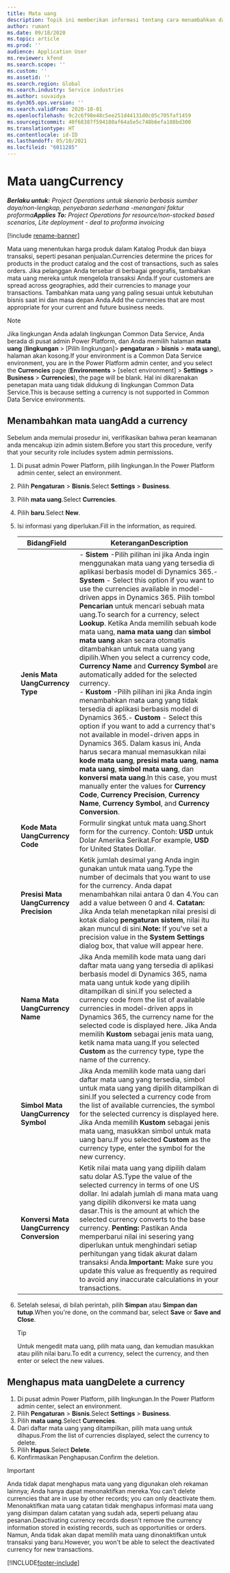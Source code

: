 ```yaml
---
title: Mata uang
description: Topik ini memberikan informasi tentang cara menambahkan dan menghapus jenis mata uang dalam Project Operations.
author: rumant
ms.date: 09/18/2020
ms.topic: article
ms.prod: ''
audience: Application User
ms.reviewer: kfend
ms.search.scope: ''
ms.custom: ''
ms.assetid: ''
ms.search.region: Global
ms.search.industry: Service industries
ms.author: suvaidya
ms.dyn365.ops.version: ''
ms.search.validFrom: 2020-10-01
ms.openlocfilehash: 9c2c6f98e48c5ee251d44131d0c05c705faf1459
ms.sourcegitcommit: 40f68387f594180af64a5e5c748b6efa188bd300
ms.translationtype: HT
ms.contentlocale: id-ID
ms.lasthandoff: 05/10/2021
ms.locfileid: "6011285"
---
```

# <a name="currency"></a><span data-ttu-id="36a71-103">Mata uang</span><span class="sxs-lookup"><span data-stu-id="36a71-103">Currency</span></span>

<span data-ttu-id="36a71-104">_**Berlaku untuk:** Project Operations untuk skenario berbasis sumber daya/non-lengkap, penyebaran sederhana -menangani faktur proforma_</span><span class="sxs-lookup"><span data-stu-id="36a71-104">_**Applies To:** Project Operations for resource/non-stocked based scenarios, Lite deployment - deal to proforma invoicing_</span></span>

[!include [rename-banner](~/includes/cc-data-platform-banner.md)]

<span data-ttu-id="36a71-105">Mata uang menentukan harga produk dalam Katalog Produk dan biaya transaksi, seperti pesanan penjualan.</span><span class="sxs-lookup"><span data-stu-id="36a71-105">Currencies determine the prices for products in the product catalog and the cost of transactions, such as sales orders.</span></span> <span data-ttu-id="36a71-106">Jika pelanggan Anda tersebar di berbagai geografis, tambahkan mata uang mereka untuk mengelola transaksi Anda.</span><span class="sxs-lookup"><span data-stu-id="36a71-106">If your customers are spread across geographies, add their currencies to manage your transactions.</span></span> <span data-ttu-id="36a71-107">Tambahkan mata uang yang paling sesuai untuk kebutuhan bisnis saat ini dan masa depan Anda.</span><span class="sxs-lookup"><span data-stu-id="36a71-107">Add the currencies that are most appropriate for your current and future business needs.</span></span>  

> [!NOTE]
> <span data-ttu-id="36a71-108">Jika lingkungan Anda adalah lingkungan Common Data Service, Anda berada di pusat admin Power Platform, dan Anda memilih halaman **mata uang** (**lingkungan** > [Pilih lingkungan]> **pengaturan** > **bisnis** > **mata uang**), halaman akan kosong.</span><span class="sxs-lookup"><span data-stu-id="36a71-108">If your environment is a Common Data Service environment, you are in the Power Platform admin center, and you select the **Currencies** page (**Environments** > [select environment] > **Settings** > **Business** > **Currencies**), the page will be blank.</span></span> <span data-ttu-id="36a71-109">Hal ini dikarenakan penetapan mata uang tidak didukung di lingkungan Common Data Service.</span><span class="sxs-lookup"><span data-stu-id="36a71-109">This is because setting a currency is not supported in Common Data Service environments.</span></span>

## <a name="add-a-currency"></a><span data-ttu-id="36a71-110">Menambahkan mata uang</span><span class="sxs-lookup"><span data-stu-id="36a71-110">Add a currency</span></span>  
<span data-ttu-id="36a71-111">Sebelum anda memulai prosedur ini, verifikasikan bahwa peran keamanan anda mencakup izin admin sistem.</span><span class="sxs-lookup"><span data-stu-id="36a71-111">Before you start this procedure, verify that your security role includes system admin permissions.</span></span> 

1. <span data-ttu-id="36a71-112">Di pusat admin Power Platform, pilih lingkungan.</span><span class="sxs-lookup"><span data-stu-id="36a71-112">In the Power Platform admin center, select an environment.</span></span> 
2. <span data-ttu-id="36a71-113">Pilih **Pengaturan** > **Bisnis**.</span><span class="sxs-lookup"><span data-stu-id="36a71-113">Select **Settings** > **Business**.</span></span>
3. <span data-ttu-id="36a71-114">Pilih **mata uang**.</span><span class="sxs-lookup"><span data-stu-id="36a71-114">Select **Currencies**.</span></span>  
4. <span data-ttu-id="36a71-115">Pilih **baru**.</span><span class="sxs-lookup"><span data-stu-id="36a71-115">Select **New**.</span></span>  
5. <span data-ttu-id="36a71-116">Isi informasi yang diperlukan.</span><span class="sxs-lookup"><span data-stu-id="36a71-116">Fill in the information, as required.</span></span>  


   |          <span data-ttu-id="36a71-117">Bidang</span><span class="sxs-lookup"><span data-stu-id="36a71-117">Field</span></span>          |                                                                                                                                                                                                                                                                                                                                                                            <span data-ttu-id="36a71-118">Keterangan</span><span class="sxs-lookup"><span data-stu-id="36a71-118">Description</span></span>                                                                                                                                                                                                                                                                                                                                                                            |
   |-------------------------|-------------------------------------------------------------------------------------------------------------------------------------------------------------------------------------------------------------------------------------------------------------------------------------------------------------------------------------------------------------------------------------------------------------------------------------------------------------------------------------------------------------------------------------------------------------------------------------------------------------------------------------------------------------------------------------------------------------------------------------------------------------------|
   |    <span data-ttu-id="36a71-119">**Jenis Mata Uang**</span><span class="sxs-lookup"><span data-stu-id="36a71-119">**Currency Type**</span></span>    | <span data-ttu-id="36a71-120">- **Sistem** -Pilih pilihan ini jika Anda ingin menggunakan mata uang yang tersedia di aplikasi berbasis model di Dynamics 365.</span><span class="sxs-lookup"><span data-stu-id="36a71-120">- **System** - Select this option if you want to use the currencies available in model-driven apps in Dynamics 365.</span></span> <span data-ttu-id="36a71-121">Pilih tombol **Pencarian** untuk mencari sebuah mata uang.</span><span class="sxs-lookup"><span data-stu-id="36a71-121">To search for a currency,  select **Lookup**.</span></span> <span data-ttu-id="36a71-122">Ketika Anda memilih sebuah kode mata uang, **nama mata uang** dan **simbol mata uang** akan secara otomatis ditambahkan untuk mata uang yang dipilih.</span><span class="sxs-lookup"><span data-stu-id="36a71-122">When you select a currency code, **Currency Name** and **Currency Symbol** are automatically added for the selected currency.</span></span><br /><span data-ttu-id="36a71-123">- **Kustom** -Pilih pilihan ini jika Anda ingin menambahkan mata uang yang tidak tersedia di aplikasi berbasis model di Dynamics 365.</span><span class="sxs-lookup"><span data-stu-id="36a71-123">- **Custom** - Select this option if you want to add a currency that's not available in model-driven apps in Dynamics 365.</span></span> <span data-ttu-id="36a71-124">Dalam kasus ini, Anda harus secara manual memasukkan nilai **kode mata uang**, **presisi mata uang**, **nama mata uang**, **simbol mata uang**, dan **konversi mata uang**.</span><span class="sxs-lookup"><span data-stu-id="36a71-124">In this case, you must manually enter the values for **Currency Code**, **Currency Precision**, **Currency Name**, **Currency Symbol**, and **Currency Conversion**.</span></span> |
   |    <span data-ttu-id="36a71-125">**Kode Mata Uang**</span><span class="sxs-lookup"><span data-stu-id="36a71-125">**Currency Code**</span></span>    |                                                                                                                                                                                                                                                                                                                                            <span data-ttu-id="36a71-126">Formulir singkat untuk mata uang.</span><span class="sxs-lookup"><span data-stu-id="36a71-126">Short form for the currency.</span></span> <span data-ttu-id="36a71-127">Contoh: **USD** untuk Dolar Amerika Serikat.</span><span class="sxs-lookup"><span data-stu-id="36a71-127">For example, **USD** for United States Dollar.</span></span>                                                                                                                                                                                                                                                                                                                                            |
   | <span data-ttu-id="36a71-128">**Presisi Mata Uang**</span><span class="sxs-lookup"><span data-stu-id="36a71-128">**Currency Precision**</span></span>  |                                                                                                                                                                                  <span data-ttu-id="36a71-129">Ketik jumlah desimal yang Anda ingin gunakan untuk mata uang.</span><span class="sxs-lookup"><span data-stu-id="36a71-129">Type the number of decimals that you want to use for the currency.</span></span>  <span data-ttu-id="36a71-130">Anda dapat menambahkan nilai antara 0 dan 4.</span><span class="sxs-lookup"><span data-stu-id="36a71-130">You can add a value between 0 and 4.</span></span> <span data-ttu-id="36a71-131">**Catatan:**  Jika Anda telah menetapkan nilai presisi di kotak dialog **pengaturan sistem**, nilai itu akan muncul di sini.</span><span class="sxs-lookup"><span data-stu-id="36a71-131">**Note:**  If you've set a precision value in the **System Settings** dialog box, that value will appear here.</span></span>                                                                                                                                                                                  |
   |    <span data-ttu-id="36a71-132">**Nama Mata Uang**</span><span class="sxs-lookup"><span data-stu-id="36a71-132">**Currency Name**</span></span>    |                                                                                                                                                                                                                                         <span data-ttu-id="36a71-133">Jika Anda memilih kode mata uang dari daftar mata uang yang tersedia di aplikasi berbasis model di Dynamics 365, nama mata uang untuk kode yang dipilih ditampilkan di sini.</span><span class="sxs-lookup"><span data-stu-id="36a71-133">If you selected a currency code from the list of available currencies in model-driven apps in Dynamics 365, the currency name for the selected code is displayed here.</span></span> <span data-ttu-id="36a71-134">Jika Anda memilih **Kustom** sebagai jenis mata uang, ketik nama mata uang.</span><span class="sxs-lookup"><span data-stu-id="36a71-134">If you selected **Custom** as the currency type, type the name of the currency.</span></span>                                                                                                                                                                                                                                          |
   |   <span data-ttu-id="36a71-135">**Simbol Mata Uang**</span><span class="sxs-lookup"><span data-stu-id="36a71-135">**Currency Symbol**</span></span>   |                                                                                                                                                                                                                                                                      <span data-ttu-id="36a71-136">Jika Anda memilih kode mata uang dari daftar mata uang yang tersedia, simbol untuk mata uang yang dipilih ditampilkan di sini.</span><span class="sxs-lookup"><span data-stu-id="36a71-136">If you selected a currency code from the list of available currencies, the symbol for the selected currency is displayed here.</span></span> <span data-ttu-id="36a71-137">Jika Anda memilih **Kustom** sebagai jenis mata uang, masukkan simbol untuk mata uang baru.</span><span class="sxs-lookup"><span data-stu-id="36a71-137">If you selected **Custom** as the currency type, enter the symbol for the new currency.</span></span>                                                                                                                                                                                                                                                                       |
   | <span data-ttu-id="36a71-138">**Konversi Mata Uang**</span><span class="sxs-lookup"><span data-stu-id="36a71-138">**Currency Conversion**</span></span> |                                                                                                                                                                                                                                     <span data-ttu-id="36a71-139">Ketik nilai mata uang yang dipilih dalam satu dolar AS.</span><span class="sxs-lookup"><span data-stu-id="36a71-139">Type the value of the selected currency in terms of one US dollar.</span></span> <span data-ttu-id="36a71-140">Ini adalah jumlah di mana mata uang yang dipilih dikonversi ke mata uang dasar.</span><span class="sxs-lookup"><span data-stu-id="36a71-140">This is the amount at which the selected currency converts to the base currency.</span></span> <span data-ttu-id="36a71-141">**Penting:**  Pastikan Anda memperbarui nilai ini sesering yang diperlukan untuk menghindari setiap perhitungan yang tidak akurat dalam transaksi Anda.</span><span class="sxs-lookup"><span data-stu-id="36a71-141">**Important:**  Make sure you update this value as frequently as required to avoid any inaccurate calculations in your transactions.</span></span>                                                                                                                                                                                                                                      |


6. <span data-ttu-id="36a71-142">Setelah selesai, di bilah perintah, pilih **Simpan** atau **Simpan dan tutup**.</span><span class="sxs-lookup"><span data-stu-id="36a71-142">When you're done, on the command bar, select **Save** or **Save and Close**.</span></span>  

   > [!TIP]
   >  <span data-ttu-id="36a71-143">Untuk mengedit mata uang, pilih mata uang, dan kemudian masukkan atau pilih nilai baru.</span><span class="sxs-lookup"><span data-stu-id="36a71-143">To edit a currency, select the currency, and then enter or select the new values.</span></span>  

## <a name="delete-a-currency"></a><span data-ttu-id="36a71-144">Menghapus mata uang</span><span class="sxs-lookup"><span data-stu-id="36a71-144">Delete a currency</span></span>  

1. <span data-ttu-id="36a71-145">Di pusat admin Power Platform, pilih lingkungan.</span><span class="sxs-lookup"><span data-stu-id="36a71-145">In the Power Platform admin center, select an environment.</span></span> 
2. <span data-ttu-id="36a71-146">Pilih **Pengaturan** > **Bisnis**.</span><span class="sxs-lookup"><span data-stu-id="36a71-146">Select **Settings** > **Business**.</span></span>
3. <span data-ttu-id="36a71-147">Pilih **mata uang**.</span><span class="sxs-lookup"><span data-stu-id="36a71-147">Select **Currencies**.</span></span>  
4. <span data-ttu-id="36a71-148">Dari daftar mata uang yang ditampilkan, pilih mata uang untuk dihapus.</span><span class="sxs-lookup"><span data-stu-id="36a71-148">From the list of currencies displayed, select the currency to delete.</span></span>  
5. <span data-ttu-id="36a71-149">Pilih **Hapus**.</span><span class="sxs-lookup"><span data-stu-id="36a71-149">Select **Delete**.</span></span>  
6. <span data-ttu-id="36a71-150">Konfirmasikan Penghapusan.</span><span class="sxs-lookup"><span data-stu-id="36a71-150">Confirm the deletion.</span></span>  

> [!IMPORTANT]
>  <span data-ttu-id="36a71-151">Anda tidak dapat menghapus mata uang yang digunakan oleh rekaman lainnya; Anda hanya dapat menonaktifkan mereka.</span><span class="sxs-lookup"><span data-stu-id="36a71-151">You can't delete currencies that are in use by other records; you can only deactivate them.</span></span> <span data-ttu-id="36a71-152">Menonaktifkan mata uang catatan tidak menghapus informasi mata uang yang disimpan dalam catatan yang sudah ada, seperti peluang atau pesanan.</span><span class="sxs-lookup"><span data-stu-id="36a71-152">Deactivating currency records doesn't remove the currency information stored in existing records, such as opportunities or orders.</span></span> <span data-ttu-id="36a71-153">Namun, Anda tidak akan dapat memilih mata uang dinonaktifkan untuk transaksi yang baru.</span><span class="sxs-lookup"><span data-stu-id="36a71-153">However, you won't be able to select the deactivated currency for new transactions.</span></span>  


[!INCLUDE[footer-include](../includes/footer-banner.md)]